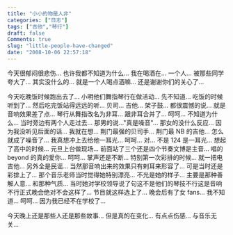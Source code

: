 ```yaml
---
title: "小小的物是人非"
categories: ["日志"]
tags: ["吉他","琴行"]
draft: false
Comments: true
slug: "little-people-have-changed"
date: "2008-10-06 22:57:18"
---
```


今天很郁闷很悲伤... 也许我都不知道为什么... 
我在喝酒在... 一个人... 被那些同学夸大了... 其实没什么的... 就是一个人喝点酒嘛... 
还是谢谢你们的关心了... 

今天吃晚饭时候跑出去了... 小明他们舞指琴行在做活动... 先不知道... 吃饭的时候听到了... 然后吃完饭站得远远的听... 
贝司... 吉他... 架子鼓... 都很震憾的说... 就是音响效果差了点... 
琴行从舞指改名为非耳... 跟非耳合并了... 呵呵... 不知道为什么... 
当时旁边有两个人走过去... 那男的说..."真是噪音"... 那女的没什么反应... 因为我没听见后面的话... 
我就在想... 荆门最强的贝司手... 荆门最 NB 的吉他... 怎么就成了噪音了... 
我真想冲上去给他一耳光... 呵呵... 对... 不是 124 是一耳光... 
想起了高中的时候... 元旦上台做现场... 前面站了三个还是四个节奏文博是主音... 唱的 beyond 的真的爱你... 呵呵... 掌声还是不断... 
特别第一次彩排的时候... 就一把电吉他... 另外全是民谣... 当然那音响出来的效果只有剌耳来形容了... 可是当时还是彩排上了... 
那个音乐老师当时觉得她特别漂亮... 不光是她的样子... 主要是那种善解人意... 和那种气质... 
当时她对学校领导说了句这不是他们的琴技不行这是音响不行正式晚会绝对不会这样了... 节目就这样选上了... 
晚会后有了女 fans... 我不知道... 呵呵... 因为我已经不在学校了... 

今天晚上还是那些人还是那些故事... 但是真的在变化... 有点点伤感... 与音乐无关... 

